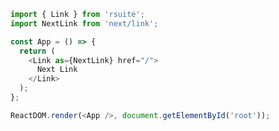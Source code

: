 <!--start-code-->

```js
import { Link } from 'rsuite';
import NextLink from 'next/link';

const App = () => {
  return (
    <Link as={NextLink} href="/">
      Next Link
    </Link>
  );
};

ReactDOM.render(<App />, document.getElementById('root'));
```

<!--end-code-->
